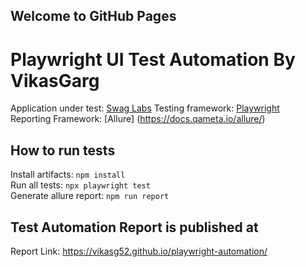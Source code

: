 ## Welcome to GitHub Pages

# Playwright UI Test Automation By VikasGarg


Application under test: [Swag Labs](https://www.saucedemo.com/) 
Testing framework: [Playwright](https://playwright.dev/)  
Reporting Framework: [Allure] (https://docs.qameta.io/allure/)

## How to run tests
Install artifacts: `npm install`  
Run all tests: `npx playwright test`  
Generate allure report: `npm run report`  

##  Test Automation Report is published at
Report Link: https://vikasg52.github.io/playwright-automation/

